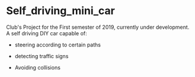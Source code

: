 # Self_driving_mini_car

Club's Project for the First semester of 2019, currently under development. A self driving DIY car capable of:

- steering according to certain paths

- detecting traffic signs

- Avoiding collisions

